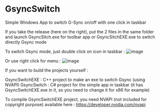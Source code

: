 # GsyncSwitch
Simple Windows App to switch G-Sync on/off with one click in taskbar

If you take the release (here on the right), put the 2 files in the same folder and launch GsyncSitch.exe for toolbar app or GsyncSitchEXE.exe to switch directly Gsync mode

To switch Gsync mode, just double click on icon in taskbar :
![image](https://user-images.githubusercontent.com/71530061/163377488-4f60ebdc-3005-47ec-89d9-f47d475a3db5.png)

Or use right click for menu :
![image](https://user-images.githubusercontent.com/71530061/163377584-97295168-ca3b-4516-adb2-c59f8e1bb86b.png)




If you want to build the projects yourself :

GsyncSwitchEXE : C++ project to make an exe to switch Gsync (using NVAPI)
GsyncSwitch : C# project for the simple app in taskbar (it has GsyncSwitchEXE.exe in it, so you need to change it for x86 for example)

To compile GsyncSwitchEXE project, you need NVAPI (not included for copyright purpose) available here :
https://developer.nvidia.com/nvapi

